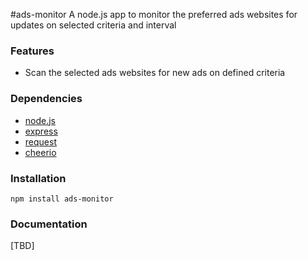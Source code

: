 #ads-monitor
A node.js app to monitor the preferred ads websites for updates on selected criteria and interval

### Features
* Scan the selected ads websites for new ads on defined criteria

### Dependencies
* [node.js](http://github.com/joyent/node)
* [express](https://github.com/expressjs/express) 
* [request](http://github.com/request/request)
* [cheerio](http://www.github.com/cheeriojs/cheerio)

### Installation
`npm install ads-monitor`

### Documentation
[TBD]